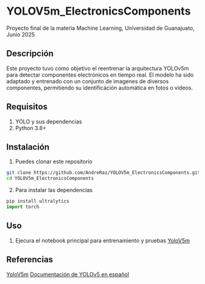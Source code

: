 # YOLOV5m_ElectronicsComponents
Proyecto final de la materia Machine Learning, Universidad de Guanajuato, Junio 2025

## Descripción 
Este proyecto tuvo como objetivo el reentrenar la arquitectura YOLOv5m para detectar
componentes electrónicos en tiempo real. El modelo ha sido adaptado y entrenado con un conjunto
de imagenes de diversos componentes, permitiendo su identificación automática en fotos o videos.

## Requisitos
1. YOLO y sus dependencias
2. Python 3.8+

## Instalación

1. Puedes clonar este repositorio
```bash
git clone https://github.com/AndreRaz/YOLOV5m_ElectronicsComponents.git
cd YOLOV5m_ElectronicsComponents
```

2. Para instalar las dependencias
```python
pip install ultralytics
import torch

```

## Uso

1. Ejecura el notebook principal para entrenamiento y pruebas
[YoloV5m](https://github.com/ultralytics/yolov5)







## Referencias

[YoloV5m](https://github.com/ultralytics/yolov5)
[Documentación de YOLOv5 en español](https://docs.ultralytics.com/es/yolov5/)

